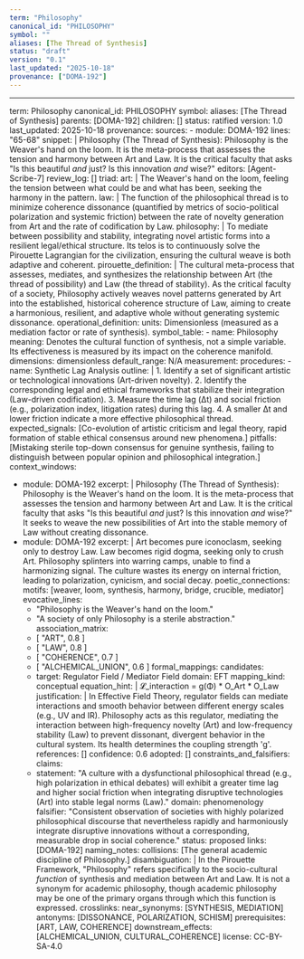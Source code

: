 ```yaml
---
term: "Philosophy"
canonical_id: "PHILOSOPHY"
symbol: ""
aliases: [The Thread of Synthesis]
status: "draft"
version: "0.1"
last_updated: "2025-10-18"
provenance: ["DOMA-192"]
---
```


---
term: Philosophy
canonical_id: PHILOSOPHY
symbol: 
aliases: [The Thread of Synthesis]
parents: [DOMA-192]
children: []
status: ratified
version: 1.0
last_updated: 2025-10-18
provenance:
  sources:
    - module: DOMA-192
      lines: "65-68"
      snippet: |
        Philosophy (The Thread of Synthesis): Philosophy is the Weaver's hand on the loom. It is the meta-process that assesses the tension and harmony between Art and Law. It is the critical faculty that asks "Is this beautiful *and* just? Is this innovation *and* wise?"
  editors: [Agent-Scribe-7]
  review_log: []
triad:
  art: |
    The Weaver's hand on the loom, feeling the tension between what could be and what has been, seeking the harmony in the pattern.
  law: |
    The function of the philosophical thread is to minimize coherence dissonance (quantified by metrics of socio-political polarization and systemic friction) between the rate of novelty generation from Art and the rate of codification by Law.
  philosophy: |
    To mediate between possibility and stability, integrating novel artistic forms into a resilient legal/ethical structure. Its telos is to continuously solve the Pirouette Lagrangian for the civilization, ensuring the cultural weave is both adaptive and coherent.
pirouette_definition: |
  The cultural meta-process that assesses, mediates, and synthesizes the relationship between Art (the thread of possibility) and Law (the thread of stability). As the critical faculty of a society, Philosophy actively weaves novel patterns generated by Art into the established, historical coherence structure of Law, aiming to create a harmonious, resilient, and adaptive whole without generating systemic dissonance.
operational_definition:
  units: Dimensionless (measured as a mediation factor or rate of synthesis).
  symbol_table:
    - name: Philosophy
      meaning: Denotes the cultural function of synthesis, not a simple variable. Its effectiveness is measured by its impact on the coherence manifold.
      dimensions: dimensionless
      default_range: N/A
  measurement:
    procedures:
      - name: Synthetic Lag Analysis
        outline: |
          1. Identify a set of significant artistic or technological innovations (Art-driven novelty).
          2. Identify the corresponding legal and ethical frameworks that stabilize their integration (Law-driven codification).
          3. Measure the time lag (Δt) and social friction (e.g., polarization index, litigation rates) during this lag.
          4. A smaller Δt and lower friction indicate a more effective philosophical thread.
        expected_signals: [Co-evolution of artistic criticism and legal theory, rapid formation of stable ethical consensus around new phenomena.]
        pitfalls: [Mistaking sterile top-down consensus for genuine synthesis, failing to distinguish between popular opinion and philosophical integration.]
context_windows:
  - module: DOMA-192
    excerpt: |
      Philosophy (The Thread of Synthesis): Philosophy is the Weaver's hand on the loom. It is the meta-process that assesses the tension and harmony between Art and Law. It is the critical faculty that asks "Is this beautiful *and* just? Is this innovation *and* wise?" It seeks to weave the new possibilities of Art into the stable memory of Law without creating dissonance.
  - module: DOMA-192
    excerpt: |
      Art becomes pure iconoclasm, seeking only to destroy Law. Law becomes rigid dogma, seeking only to crush Art. Philosophy splinters into warring camps, unable to find a harmonizing signal. The culture wastes its energy on internal friction, leading to polarization, cynicism, and social decay.
poetic_connections:
  motifs: [weaver, loom, synthesis, harmony, bridge, crucible, mediator]
  evocative_lines:
    - "Philosophy is the Weaver's hand on the loom."
    - "A society of only Philosophy is a sterile abstraction."
  association_matrix:
    - [ "ART", 0.8 ]
    - [ "LAW", 0.8 ]
    - [ "COHERENCE", 0.7 ]
    - [ "ALCHEMICAL_UNION", 0.6 ]
formal_mappings:
  candidates:
    - target: Regulator Field / Mediator Field
      domain: EFT
      mapping_kind: conceptual
      equation_hint: |
        𝓛_interaction = g(Φ) * O_Art * O_Law
      justification: |
        In Effective Field Theory, regulator fields can mediate interactions and smooth behavior between different energy scales (e.g., UV and IR). Philosophy acts as this regulator, mediating the interaction between high-frequency novelty (Art) and low-frequency stability (Law) to prevent dissonant, divergent behavior in the cultural system. Its health determines the coupling strength 'g'.
      references: []
      confidence: 0.6
  adopted: []
constraints_and_falsifiers:
  claims:
    - statement: "A culture with a dysfunctional philosophical thread (e.g., high polarization in ethical debates) will exhibit a greater time lag and higher social friction when integrating disruptive technologies (Art) into stable legal norms (Law)."
      domain: phenomenology
      falsifier: "Consistent observation of societies with highly polarized philosophical discourse that nevertheless rapidly and harmoniously integrate disruptive innovations without a corresponding, measurable drop in social coherence."
      status: proposed
      links: [DOMA-192]
naming_notes:
  collisions: [The general academic discipline of Philosophy.]
  disambiguation: |
    In the Pirouette Framework, "Philosophy" refers specifically to the socio-cultural *function* of synthesis and mediation between Art and Law. It is not a synonym for academic philosophy, though academic philosophy may be one of the primary organs through which this function is expressed.
crosslinks:
  near_synonyms: [SYNTHESIS, MEDIATION]
  antonyms: [DISSONANCE, POLARIZATION, SCHISM]
  prerequisites: [ART, LAW, COHERENCE]
  downstream_effects: [ALCHEMICAL_UNION, CULTURAL_COHERENCE]
license: CC-BY-SA-4.0